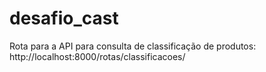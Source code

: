 # desafio_cast
Rota para a API para consulta de classificação de produtos: http://localhost:8000/rotas/classificacoes/
